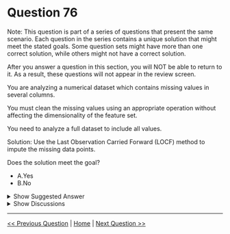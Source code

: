 # Question 76

Note: This question is part of a series of questions that present the same scenario. Each question in the series contains a unique solution that might meet the stated goals. Some question sets might have more than one correct solution, while others might not have a correct solution.

After you answer a question in this section, you will NOT be able to return to it. As a result, these questions will not appear in the review screen.

You are analyzing a numerical dataset which contains missing values in several columns.

You must clean the missing values using an appropriate operation without affecting the dimensionality of the feature set.

You need to analyze a full dataset to include all values.

Solution: Use the Last Observation Carried Forward (LOCF) method to impute the missing data points.

Does the solution meet the goal?

- A.Yes
- B.No

<details>
  <summary>Show Suggested Answer</summary>

<strong>B</strong><br>

</details>

<details>
  <summary>Show Discussions</summary>

<blockquote><p><strong>timosi</strong> <code>(Thu 31 Mar 2022 14:14)</code> - <em>Upvotes: 17</em></p><p>yes, it meets the goal to keep the dimensionality of the feature set.
Is it the right approach? without context difficult to say, but if the observations are independent, the answer would be no.</p></blockquote>
<blockquote><p><strong>David_Tadeu</strong> <code>(Fri 24 Mar 2023 15:27)</code> - <em>Upvotes: 9</em></p><p>ID | NAME | T1 | T2 | T3 |
1  | Joe  | 37 | 89 | -  |
2  | Pip  | 39 | -  | 80 |
3  | Guy  | 89 | 99 | 45 |
4  | Bane | 33 | -  | -  |
5  | Sue  | 77 | -  | -  |
If we applied LOCF, it would turn into
ID | NAME | T1 | T2 | T3 |
1  | Joe  | 37 | 89 | 89 |
2  | Pip  | 39 | 80 | 80 |
3  | Guy  | 89 | 99 | 45 |
4  | Bane | 33 | 33 | 33 |
5  | Sue  | 77 | 77 | 77 |

Hence it would:

- CLEAN THE MISSING DATA
- MAINTAIN THE DIMENSIONALITY
  (if it would make sense or no to do it, it would be a different question).

The LOCF method can be used when data are longitudinal (i.e. repeated measures have been taken per subject by time point).
So, it would make sense to use it in a dataset where each row contains an Olympic athlete and the columns contain their distance attempts for long jump,
but it would not make sense to use it in a dataset where each row contains an Olympic athlete and the columns contain their time attempts for 100m, 400m, and 1000m.</p></blockquote>

<blockquote><p><strong>ManuelHenriques</strong> <code>(Tue 04 Mar 2025 15:17)</code> - <em>Upvotes: 1</em></p><p>Yes, LOCF maintains numerical dimensionality</p></blockquote>
<blockquote><p><strong>84b1989</strong> <code>(Thu 16 Jan 2025 12:22)</code> - <em>Upvotes: 3</em></p><p>Last Observation Carried Forward (LOCF):
The LOCF method fills missing values by carrying forward the last observed value. This method is typically used in time-series data where the order of observations matters. However, it may not be appropriate for non-time-series data or datasets where the assumption of continuity (i.e., the last observed value is a good estimate for missing values) does not hold.

Impact on Dimensionality:
While LOCF does not reduce the dimensionality of the dataset, it may introduce bias or inaccuracies if the missing values are not related to the last observed values.

Better Alternatives:
For numerical datasets, other imputation methods such as mean, median, or mode imputation, or more advanced techniques like k-nearest neighbors (KNN) imputation, might be more appropriate and effective.</p></blockquote>

<blockquote><p><strong>Ahmed_Gehad</strong> <code>(Tue 23 Jul 2024 12:01)</code> - <em>Upvotes: 6</em></p><p>The Last Observation Carried Forward (LOCF) method is a technique that is used to impute missing values by carrying forward the last observed value for that variable. This can be useful for imputing missing values in time series data.
However, the LOCF method can be problematic if there are a lot of missing values in a column. This is because the LOCF method will simply carry forward the last observed value, even if that value is an outlier. This can skew the results of your analysis.
In this case, the goal is to clean the missing values using an appropriate operation without affecting the dimensionality of the feature set. However, the LOCF method can affect the dimensionality of the feature set, as it will create new rows in the dataset to store the imputed values. Therefore, the LOCF method is not the best solution for this problem.</p></blockquote>
<blockquote><p><strong>PI_Team</strong> <code>(Fri 12 Jul 2024 15:17)</code> - <em>Upvotes: 4</em></p><p>The correct answer is B. No. The Last Observation Carried Forward (LOCF) method is commonly used for imputing missing values in time series data, where the last observed value is carried forward to replace the missing values. However, this method may not be appropriate for non-time series data or when the missing values are not expected to have a linear or sequential relationship.

To clean the missing values in a numerical dataset without affecting the dimensionality of the feature set, other methods such as mean imputation, median imputation, or regression imputation could be considered. These methods calculate the mean, median, or use regression models to estimate the missing values based on the available data without changing the dimensionality of the feature set.

SaM</p></blockquote>

<blockquote><p><strong>phydev</strong> <code>(Sat 20 Jul 2024 08:59)</code> - <em>Upvotes: 1</em></p><p>Yes, ChatGPT agrees.</p></blockquote>
<blockquote><p><strong>DrewSeeSharp</strong> <code>(Thu 15 Feb 2024 02:59)</code> - <em>Upvotes: 4</em></p><p>No, the solution does not meet the goal of analyzing a full dataset to include all values. While the LOCF method can be useful for imputing missing data points in time series data, it is not appropriate for all types of data and may not accurately reflect the true values of the missing data points. Additionally, imputing missing data using LOCF will not result in a full dataset as the missing values will still exist in the original dataset. Other imputation methods such as mean imputation, median imputation, or multiple imputation may be more appropriate depending on the characteristics of the dataset and the nature of the missing data.</p></blockquote>
<blockquote><p><strong>phdykd</strong> <code>(Sat 03 Feb 2024 04:58)</code> - <em>Upvotes: 3</em></p><p>Yes, the solution meets the goal of analyzing a full dataset that includes all values by using the Last Observation Carried Forward (LOCF) method to impute the missing data points. With LOCF, the missing value in a given time series is filled with the most recent non-missing value in the same series. This method is simple to implement and can be useful in situations where missing values are few and the time series is relatively smooth. However, it is important to note that this method can introduce bias if the missing values are not missing at random and can lead to artificially smoothed data.</p></blockquote>
<blockquote><p><strong>Edriv</strong> <code>(Wed 13 Dec 2023 18:42)</code> - <em>Upvotes: 1</em></p><p>Agree Yes</p></blockquote>
<blockquote><p><strong>Amyreads</strong> <code>(Thu 30 Nov 2023 05:21)</code> - <em>Upvotes: 5</em></p><p>The question also suggests &quot;you are analyzing the full data set&quot; to impute the missing values and therefore MICE would be correct</p></blockquote>
<blockquote><p><strong>JTWang</strong> <code>(Sat 14 Oct 2023 01:28)</code> - <em>Upvotes: 2</em></p><p>The question requirements need to analyze the full dataset and include all values to fill in missing values, so LOCF does not meet the subject requirements.

LOCF only fill miss value by last value.</p></blockquote>

<blockquote><p><strong>silva_831</strong> <code>(Thu 26 Oct 2023 09:28)</code> - <em>Upvotes: 1</em></p><p>As per your answer, The option should be A instead of B</p></blockquote>
<blockquote><p><strong>ning</strong> <code>(Sun 11 Jun 2023 13:51)</code> - <em>Upvotes: 4</em></p><p>Absolutely possible to replace data with LOCF to keep the same number of rows and columns of the original dataset!  That is the only requirements for the question!</p></blockquote>
<blockquote><p><strong>FU_User</strong> <code>(Thu 18 May 2023 10:59)</code> - <em>Upvotes: 2</em></p><p>&quot;You need to analyze a full dataset to include all values.&quot;
This requirement is not fulfilled as only the last observation is used -&gt; B</p></blockquote>
<blockquote><p><strong>azurecert2021</strong> <code>(Sat 25 Jun 2022 20:34)</code> - <em>Upvotes: 3</em></p><p>not sure but i was not able to find LOCF on below link
https://docs.microsoft.com/en-us/azure/machine-learning/studio-module-reference/clean-missing-data</p></blockquote>
<blockquote><p><strong>snac</strong> <code>(Fri 17 Jun 2022 10:59)</code> - <em>Upvotes: 4</em></p><p>I think this should be a yes. LOCF will keep the dimensionality as much as MICE. And dimensionality was the only real requirement.</p></blockquote>
<blockquote><p><strong>prashantjoge</strong> <code>(Thu 26 May 2022 08:18)</code> - <em>Upvotes: 1</em></p><p>the answer should be yes irrespective. How can mice reduce dimensionality?</p></blockquote>

</details>

---

[<< Previous Question](question_75.md) | [Home](../index.md) | [Next Question >>](question_77.md)
